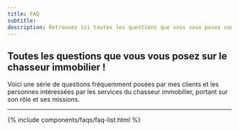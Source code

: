 ```yaml
---
title: FAQ
subtitle: 
description: Retrouvez ici toutes les questions que vous vous posez concernant les services de chasseur immobilier à Avignon et alentours.
---
```

## Toutes les questions que vous vous posez sur le chasseur immobilier !

Voici une série de questions fréquemment posées par mes clients et les personnes intéressées par les services du chasseur immobilier, portant sur son rôle et ses missions.

---
{% include components/faqs/faq-list.html %}